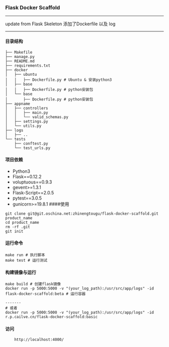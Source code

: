 ### Flask Docker Scaffold
------
update from Flask Skeleton
添加了Dockerfile 以及 log



------
#### 目录结构

```
├── Makefile
├── manage.py
├── README.md
├── requirements.txt
├── docker
│   ├── ubuntu
│   │   ├── Dockerfile.py # Ubuntu & 安装python3
│   ├── base
│   │   ├── Dockerfile.py # python安装包
│   └── base
│       ├── Dockerfile.py # python安装包
├── appname
│   ├── controllers
│   │   ├── main.py
│   │   └── valid_schemas.py
│   ├── settings.py
│   └── utils.py
├── logs
│   ├── ..
└── tests
    ├── conftest.py
    └── test_urls.py
```

#### 项目依赖
* Python3
* Flask==0.12.2
* voluptuous==0.9.3
* gevent>=1.3.1
* Flask-Script==2.0.5
* pytest==3.0.5
* gunicorn>=19.8.1
####使用

```
git clone git@git.oschina.net:zhinengtougu/flask-docker-scaffold.git product_name
cd product_name
rm -rf .git
git init
```

#### 运行命令

```
make run # 执行脚本
make test # 运行测试
```

#### 构建镜像与运行

```
make build # 创建flask镜像
docker run -p 5000:5000 -v "(your_log_path):/usr/src/app/logs" -id flask-docker-scaffold:beta # 运行容器

-------
# 或者
docker run -p 5000:5000 -v "(your_log_path):/usr/src/app/logs" -id r.p.cailve.cn/flask-docker-scaffold:basic
```


#### 访问
```
    http://localhost:4000/
```


